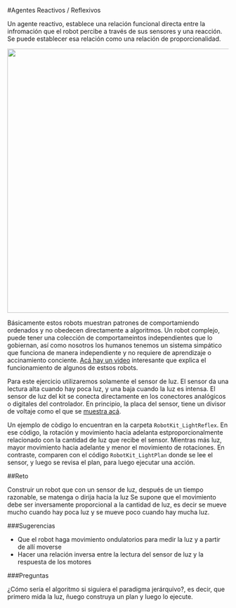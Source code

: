 #Agentes Reactivos / Reflexivos

Un agente reactivo, establece una relación funcional directa entre la infromación que el robot percibe a través de sus sensores y una reacción.  Se puede establecer esa relación como una relación de proporcionalidad.

<img src="https://github.com/tomasdecamino/Kit-Robotica-Experimental/blob/master/Agentes_Reactivos_Reflexivos/Reactive.JPG" width="600">

Básicamente estos robots muestran patrones de comportamiendo ordenados y no obedecen directamente a algoritmos.  Un robot complejo, puede tener una colección de comportameintos independientes que lo gobiernan, así como nosotros los humanos tenemos un sistema simpático que funciona de manera independiente y no requiere de aprendizaje o accinamiento conciente.  [Acá hay un video](https://www.youtube.com/watch?v=9u0CIQ8P_qk) interesante que explica el funcionamiento de algunos de estsos robots.

Para este ejercicio utilizaremos solamente el sensor de luz. El sensor da una lectura alta cuando hay poca luz, y una baja cuando la luz es intensa.  El sensor de luz del kit se conecta directamente en los conectores analógicos o digitales del controlador.  En principio, la placa del sensor, tiene un divisor de voltaje como el que se [muestra acá](http://www.instructables.com/id/Sensor-de-luz-y-divisor-de-voltaje/).

Un ejemplo de còdigo lo encuentran en la carpeta `RobotKit_LightReflex`. En ese código, la rotación y movimiento hacia adelanta estproporcionalmente relacionado con la cantidad de luz que recibe el sensor.  Mientras más luz, mayor movimiento hacia adelante y menor el movimiento de rotaciones. En contraste, comparen con el código `RobotKit_LightPlan` donde se lee el sensor, y luego se revisa el plan, para luego ejecutar una acción.

##Reto

Construir un robot que con un sensor de luz, después de un tiempo razonable, se matenga o dirija hacia la luz  Se supone que el movimiento debe ser inversamente proporcional a la cantidad de luz, es decir se mueve mucho cuando hay poca luz y se mueve poco cuando hay mucha luz.

###Sugerencias

* Que el robot haga movimiento ondulatorios para medir la luz y a partir de allí moverse
* Hacer una relación inversa entre la lectura del sensor de luz y la respuesta de los motores

###Preguntas

¿Cómo sería el algoritmo si siguiera el paradigma jerárquivo?, es decir, que primero mida la luz, ñuego construya un plan y luego lo ejecute.


